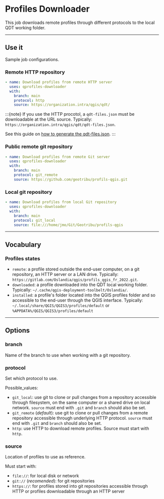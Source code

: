 # Profiles Downloader

This job downloads remote profiles through different protocols to the local QDT working folder.

----

## Use it

Sample job configurations.

### **Remote** HTTP repository

```yaml
- name: Download profiles from remote HTTP server
  uses: qprofiles-downloader
  with:
    branch: main
    protocol: http
    source: https://organization.intra/qgis/qdt/
```

:::{note}
If you use the HTTP procotol, a `qdt-files.json` must be downloadable at the URL source. Typically: `https://organization.intra/qgis/qdt/qdt-files.json`.

See this guide on [how to generate the qdt-files.json](../usage/profile.md#generate-the-qdt-filesjson-index-file).
:::

### Public **remote** git repository

```yaml
- name: Download profiles from remote Git server
  uses: qprofiles-downloader
  with:
    branch: main
    protocol: git_remote
    source: https://github.com/geotribu/profils-qgis.git
```

### **Local** git repository

```yaml
- name: Download profiles from local Git repository
  uses: qprofiles-downloader
  with:
    branch: main
    protocol: git_local
    source: file:///home/jmo/Git/Geotribu/profils-qgis
```

----

## Vocabulary

### Profiles states

- `remote`: a profile stored outside the end-user computer, on a git repository, an HTTP server or a LAN drive. Typically: `https://gitlab.com/Oslandia/qgis/profils_qgis_fr_2022.git`.
- `downloaded`: a profile downloaded into the QDT local working folder. Typically: `~/.cache/qgis-deployment-toolbelt/Oslandia/`.
- `installed`: a profile's folder located into the QGIS profiles folder and so accessible to the end-user through the QGIS interface. Typically: `~/.local/share/QGIS/QGIS3/profiles/default` or `%APPDATA%/QGIS/QGIS3/profiles/default`

----

## Options

### branch

Name of the branch to use when working with a git repository.

### protocol

Set which protocol to use.

Possible_values:

- `git_local`: use git to clone or pull changes from a repository accessible through filesystem, on the same computer or a shared drive on local network. `source` must end with `.git` and `branch` should also be set.
- `git_remote` (_default_): use git to clone or pull changes from a remote repository accessible through underlying HTTP protocol. `source` must end with `.git` and `branch` should also be set.
- `http`: use HTTP to download remote profiles. Source must start with `http`.

### source

Location of profiles to use as reference.

Must start with:

- `file://`: for local disk or network
- `git://` (_recomended_): for git repositories
- `https://`: for profiles stored into git repositories accessible through HTTP or profiles downloadable through an HTTP server
